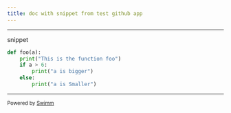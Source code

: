 ```yaml
---
title: doc with snippet from test github app
---
```

<SwmSnippet path="/c.py" line="4" repo-id="Z2l0aHViJTNBJTNBdGVzdC1naXRodWItYXBwJTNBJTNBc3dpbW1pbw==">

---

snippet

```python
def foo(a):
	print("This is the function foo")
	if a > 6:
		print("a is bigger")
	else:
		print("a is Smaller")
```

---

</SwmSnippet>

<SwmMeta version="3.0.0" repo-id="Z2l0aHViJTNBJTNBY3NoYXJwLXNoYXVsLXRlc3QlM0ElM0Fzd2ltbWlv" repo-name="csharp-shaul-test"><sup>Powered by [Swimm](https://swimm-web-app.web.app/)</sup></SwmMeta>
